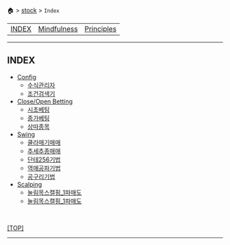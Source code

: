 🏠 > [stock](./) > `Index`

<table>
  <tr>
    <td><a href="Readme.md">INDEX      </a></td>
    <td><a href="mindfulness.md" >Mindfulness </a></td>
    <td><a href="principles.md"  >Principles  </a></td>
  </tr>
</table>

---
## INDEX

- [Config](./_config_/)
  - [수식관리자](./_config_/수식관리자/)
  - [조건검색기](./_config_/조건검색기/)
- [Close/Open Betting](./co_bet/)
  - [시초베팅](./co_bet/시초베팅.md)
  - [종가베팅](./co_bet/종가베팅.md)
  - [상따종목](./co_bet/상따종목.md)
- [Swing](./swing/)
  - [쿨라매기매매](./swing/쿨라매기매매.md)
  - [추세추종매매](./swing/추세추종매매.md)
  - [단테256기법](./swing/단테256기법.md)
  - [역매공파기법](./swing/역매공파기법.md)
  - [공구리기법](./swing/공구리기법.md)
- [Scalping](./scalping/)
  - [눌림목스캘핑_1파매도](./scalping/scalp_tech_01.html)
  - [눌림목스캘핑_1파매도](./scalping/눌림목스캘핑_1파매도.html)

<br/>

[[TOP]](#index)

---
